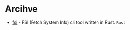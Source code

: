 # Arcihve

- [fsi](https://github.com/MustafaSalih1993/fsi) - FSI (Fetch System Info) cli tool written in Rust. `Rust`

